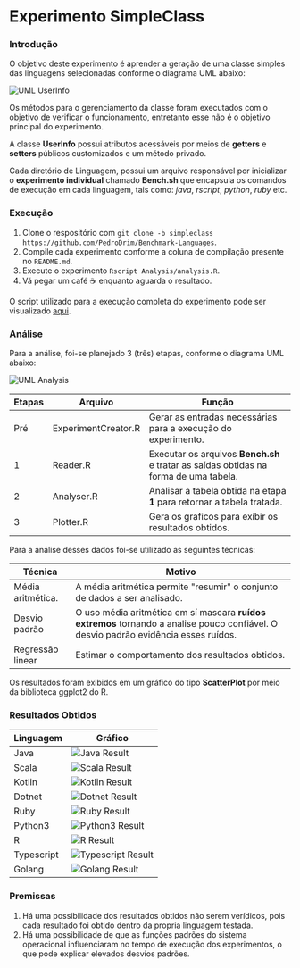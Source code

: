# Experimento SimpleClass

### Introdução

O objetivo deste experimento é aprender a geração de uma classe simples das linguagens selecionadas conforme o diagrama UML abaixo:

![UML UserInfo](annex/images/simpleclass.png?raw=true)

Os métodos para o gerenciamento da classe foram executados com o objetivo de verificar o funcionamento, entretanto esse não é o objetivo principal do experimento.

A classe **UserInfo** possui atributos acessáveis por meios de **getters** e **setters** públicos customizados e um método privado. 

Cada diretório de Linguagem, possui um arquivo responsável por inicializar o **experimento individual** chamado **Bench.sh** que encapsula os comandos de execução em cada linguagem, tais como: *java*, *rscript*, *python*, *ruby* etc.

### Execução

1. Clone o respositório com  `git clone -b simpleclass https://github.com/PedroDrim/Benchmark-Languages`.
2. Compile cada experimento conforme a coluna de compilação presente no `README.md`.
3. Execute o experimento `Rscript Analysis/analysis.R`.
4. Vá pegar um café :coffee: enquanto aguarda o resultado.

O script utilizado para a execução completa do experimento pode ser visualizado [aqui](../Analysis/analysis.R?raw=true).

### Análise

Para a análise, foi-se planejado 3 (três) etapas, conforme o diagrama UML abaixo:  

![UML Analysis](annex/images/analysis.png?raw=true)

| Etapas | Arquivo | Função |
|--------|---------|--------|
| Pré    | ExperimentCreator.R | Gerar as entradas necessárias para a execução do experimento. |
| 1     | Reader.R | Executar os arquivos **Bench.sh** e tratar as saídas obtidas na forma de uma tabela. |
| 2   | Analyser.R | Analisar a tabela obtida na etapa **1** para retornar a tabela tratada. |
| 3    | Plotter.R | Gera os graficos para exibir os resultados obtidos. |

Para a análise desses dados foi-se utilizado as seguintes técnicas:

| Técnica | Motivo |
|---------|--------|
| Média aritmética. | A média aritmética permite "resumir" o conjunto de dados a ser analisado. |
| Desvio padrão | O uso média aritmética em sí mascara **ruídos extremos** tornando a analise pouco confiável. O desvio padrão evidência esses ruídos. |
| Regressão linear | Estimar o comportamento dos resultados obtidos. |

 Os resultados foram exibidos em um gráfico do tipo **ScatterPlot** por meio da biblioteca ggplot2 do R.

### Resultados Obtidos

| Linguagem | Gráfico |
|-----------|---------|
|Java|![Java Result](annex/images/result/Plot_SimpleClass_java.png?raw=true)|
|Scala|![Scala Result](annex/images/result/Plot_SimpleClass_scala.png?raw=true)|
|Kotlin|![Kotlin Result](annex/images/result/Plot_SimpleClass_kotlin.png?raw=true)|
|Dotnet|![Dotnet Result](annex/images/result/Plot_SimpleClass_dotnet.png?raw=true)|
|Ruby|![Ruby Result](annex/images/result/Plot_SimpleClass_ruby.png?raw=true)|
|Python3|![Python3 Result](annex/images/result/Plot_SimpleClass_python3.png?raw=true)|
|R|![R Result](annex/images/result/Plot_SimpleClass_R.png?raw=true)|
|Typescript|![Typescript Result](annex/images/result/Plot_SimpleClass_typescript.png?raw=true)|
|Golang|![Golang Result](annex/images/result/Plot_SimpleClass_golang.png?raw=true)|

### Premissas

1. Há uma possibilidade dos resultados obtidos não serem verídicos, pois cada resultado foi obtido dentro da propria linguagem testada.
2. Há uma possibilidade de que as funções padrões do sistema operacional influenciaram no tempo de execução dos experimentos, o que pode explicar elevados desvios padrões.
